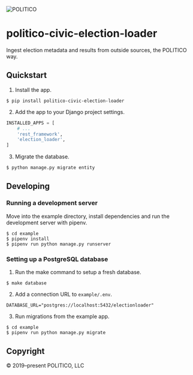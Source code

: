 ![POLITICO](https://rawgithub.com/The-Politico/src/master/images/logo/badge.png)

# politico-civic-election-loader

Ingest election metadata and results from outside sources, the POLITICO way.


## Quickstart

1. Install the app.

  ```
  $ pip install politico-civic-election-loader
  ```

2. Add the app to your Django project settings.

  ```python
  INSTALLED_APPS = [
      # ...
      'rest_framework',
      'election_loader',
  ]
  ```

3. Migrate the database.

  ```
  $ python manage.py migrate entity
  ```


## Developing

### Running a development server

Move into the example directory, install dependencies and run the development server with pipenv.

  ```
  $ cd example
  $ pipenv install
  $ pipenv run python manage.py runserver
  ```

### Setting up a PostgreSQL database

1. Run the make command to setup a fresh database.

  ```
  $ make database
  ```

2. Add a connection URL to `example/.env`.

  ```
  DATABASE_URL="postgres://localhost:5432/electionloader"
  ```

3. Run migrations from the example app.

  ```
  $ cd example
  $ pipenv run python manage.py migrate
  ```


## Copyright

&copy; 2019&ndash;present POLITICO, LLC
